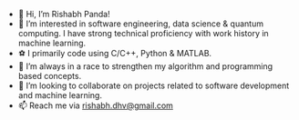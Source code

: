 - 👋 Hi, I’m Rishabh Panda!
- 👀 I’m interested in software engineering, data science & quantum computing. I have strong technical proficiency with work history in machine learning.
- ⚽ I primarily code using C/C++, Python & MATLAB.
- 🌱 I’m always in a race to strengthen my algorithm and programming based concepts.
- 💞️ I’m looking to collaborate on projects related to software development and machine learning.
- 📫 Reach me via <rishabh.dhv@gmail.com>

<!---
rishabh-panda/rishabh-panda is a ✨ special ✨ repository because its `README.md` (this file) appears on your GitHub profile.
You can click the Preview link to take a look at your changes.
--->
